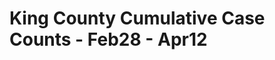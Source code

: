 # King County Cumulative Case Counts - Feb28 - Apr12


<div class="flourish-embed flourish-chart" data-src="visualisation/7639989"><script src="https://public.flourish.studio/resources/embed.js"></script></div>

